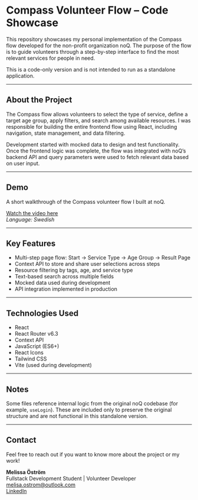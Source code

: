 # Compass Volunteer Flow – Code Showcase

This repository showcases my personal implementation of the Compass flow developed for the non-profit organization noQ. The purpose of the flow is to guide volunteers through a step-by-step interface to find the most relevant services for people in need.

This is a code-only version and is not intended to run as a standalone application.

---

## About the Project

The Compass flow allows volunteers to select the type of service, define a target age group, apply filters, and search among available resources. I was responsible for building the entire frontend flow using React, including navigation, state management, and data filtering.

Development started with mocked data to design and test functionality. Once the frontend logic was complete, the flow was integrated with noQ’s backend API and query parameters were used to fetch relevant data based on user input.

---

## Demo

A short walkthrough of the Compass volunteer flow I built at noQ.

[Watch the video here](https://youtu.be/L4yjd7nKKBI)  
*Language: Swedish*

---

## Key Features

- Multi-step page flow: Start → Service Type → Age Group → Result Page
- Context API to store and share user selections across steps
- Resource filtering by tags, age, and service type
- Text-based search across multiple fields
- Mocked data used during development
- API integration implemented in production

---

## Technologies Used

- React
- React Router v6.3
- Context API
- JavaScript (ES6+)
- React Icons
- Tailwind CSS
- Vite (used during development)

---

## Notes

Some files reference internal logic from the original noQ codebase (for example, `useLogin`). These are included only to preserve the original structure and are not functional in this standalone version. 

---

## Contact

Feel free to reach out if you want to know more about the project or my work!

**Melissa Öström**  
Fullstack Development Student | Volunteer Developer  
melisa.ostrom@outlook.com  
[LinkedIn](www.linkedin.com/in/melissaostrom)

